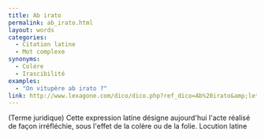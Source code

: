 ```yaml
---
title: Ab irato
permalink: ab_irato.html
layout: words
categories:
  - Citation latine
  - Mot complexe
synonyms:
  - Colére
  - Irascibilité
examples:
  - "On vitupère ab irato ?"
link: http://www.lexagone.com/dico/dico.php?ref_dico=Ab%20irato&amp;lettre=A
---
```


(Terme juridique) Cette expression latine désigne aujourd'hui l'acte réalisé de façon irréfléchie, sous l'effet de la colère ou de la folie.
Locution latine 

